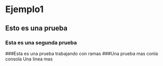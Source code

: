 # Ejemplo1
## Esto es una prueba
### Esta es una segunda prueba
###Esta es una prueba trabajando con ramas
###Una prueba mas conla consola
Una linea mas 
